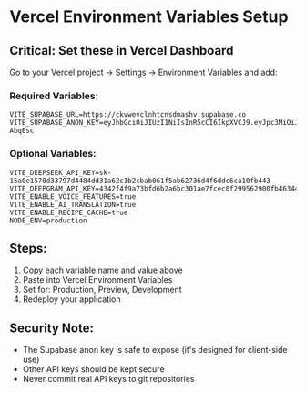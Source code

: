 # Vercel Environment Variables Setup

## Critical: Set these in Vercel Dashboard

Go to your Vercel project → Settings → Environment Variables and add:

### Required Variables:
```
VITE_SUPABASE_URL=https://ckvwevclnhtcnsdmashv.supabase.co
VITE_SUPABASE_ANON_KEY=eyJhbGciOiJIUzI1NiIsInR5cCI6IkpXVCJ9.eyJpc3MiOiJzdXBhYmFzZSIsInJlZiI6ImNrdndldmNsbmh0Y25zZG1hc2h2Iiwicm9sZSI6ImFub24iLCJpYXQiOjE3NTI4NTc2NTgsImV4cCI6MjA2ODQzMzY1OH0.nGqUMAb2CZnVtz66Vc0kAU6nzpcT_7qrMgEi-AbqEsc
```

### Optional Variables:
```
VITE_DEEPSEEK_API_KEY=sk-15a0e1570d33797d4484dd31a62c1b2cbab061f5ab62736d4f6ddc6ca10fb443
VITE_DEEPGRAM_API_KEY=4342f4f9a73bfd6b2a6bc301ae7fcec0f299562900fb46344281ebf45805b9f
VITE_ENABLE_VOICE_FEATURES=true
VITE_ENABLE_AI_TRANSLATION=true
VITE_ENABLE_RECIPE_CACHE=true
NODE_ENV=production
```

## Steps:
1. Copy each variable name and value above
2. Paste into Vercel Environment Variables
3. Set for: Production, Preview, Development
4. Redeploy your application

## Security Note:
- The Supabase anon key is safe to expose (it's designed for client-side use)
- Other API keys should be kept secure
- Never commit real API keys to git repositories
